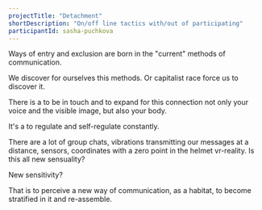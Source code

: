 ```yaml
---
projectTitle: "Detachment"
shortDescription: "On/off line tactics with/out of participating"
participantId: sasha-puchkova
---
```


Ways of entry and exclusion are born in the "current" methods of communication.

We discover for ourselves this methods. Or capitalist race force us to discover it.

There is a to be in touch and  to expand for this connection not only your voice and the visible image, but also your body.

It's a to regulate  and self-regulate constantly.

There are a lot of group chats, vibrations transmitting our messages at a distance, sensors, coordinates with a zero point in the helmet vr-reality. Is this all new sensuality?

New sensitivity?

That is to perceive a new way of communication, as a habitat, to become stratified in it and re-assemble.
